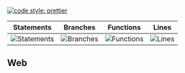 [![code style: prettier](https://img.shields.io/badge/code_style-prettier-ff69b4.svg?style=flat-square)](https://github.com/prettier/prettier)

| Statements                                    | Branches                                  | Functions                                   | Lines                               |
| --------------------------------------------- | ----------------------------------------- | ------------------------------------------- | ----------------------------------- |
| ![Statements](https://img.shields.io/badge/Coverage-29.78%25-red.svg 'Make me better!') | ![Branches](https://img.shields.io/badge/Coverage-18.93%25-red.svg 'Make me better!') | ![Functions](https://img.shields.io/badge/Coverage-17.11%25-red.svg 'Make me better!') | ![Lines](https://img.shields.io/badge/Coverage-29.98%25-red.svg 'Make me better!') |

## Web
